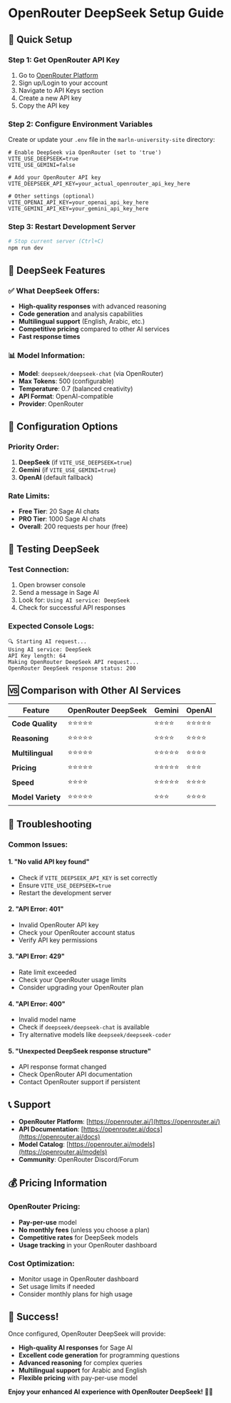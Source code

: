 # OpenRouter DeepSeek Setup Guide

## 🚀 Quick Setup

### Step 1: Get OpenRouter API Key
1. Go to [OpenRouter Platform](https://openrouter.ai/)
2. Sign up/Login to your account
3. Navigate to API Keys section
4. Create a new API key
5. Copy the API key

### Step 2: Configure Environment Variables
Create or update your `.env` file in the `marln-university-site` directory:

```env
# Enable DeepSeek via OpenRouter (set to 'true')
VITE_USE_DEEPSEEK=true
VITE_USE_GEMINI=false

# Add your OpenRouter API key
VITE_DEEPSEEK_API_KEY=your_actual_openrouter_api_key_here

# Other settings (optional)
VITE_OPENAI_API_KEY=your_openai_api_key_here
VITE_GEMINI_API_KEY=your_gemini_api_key_here
```

### Step 3: Restart Development Server
```bash
# Stop current server (Ctrl+C)
npm run dev
```

## 🎯 DeepSeek Features

### ✅ What DeepSeek Offers:
- **High-quality responses** with advanced reasoning
- **Code generation** and analysis capabilities
- **Multilingual support** (English, Arabic, etc.)
- **Competitive pricing** compared to other AI services
- **Fast response times**

### 📊 Model Information:
- **Model**: `deepseek/deepseek-chat` (via OpenRouter)
- **Max Tokens**: 500 (configurable)
- **Temperature**: 0.7 (balanced creativity)
- **API Format**: OpenAI-compatible
- **Provider**: OpenRouter

## 🔧 Configuration Options

### Priority Order:
1. **DeepSeek** (if `VITE_USE_DEEPSEEK=true`)
2. **Gemini** (if `VITE_USE_GEMINI=true`)
3. **OpenAI** (default fallback)

### Rate Limits:
- **Free Tier**: 20 Sage AI chats
- **PRO Tier**: 1000 Sage AI chats
- **Overall**: 200 requests per hour (free)

## 🧪 Testing DeepSeek

### Test Connection:
1. Open browser console
2. Send a message in Sage AI
3. Look for: `Using AI service: DeepSeek`
4. Check for successful API responses

### Expected Console Logs:
```
🔍 Starting AI request...
Using AI service: DeepSeek
API Key length: 64
Making OpenRouter DeepSeek API request...
OpenRouter DeepSeek response status: 200
```

## 🆚 Comparison with Other AI Services

| Feature | OpenRouter DeepSeek | Gemini | OpenAI |
|---------|---------------------|--------|--------|
| **Code Quality** | ⭐⭐⭐⭐⭐ | ⭐⭐⭐⭐ | ⭐⭐⭐⭐⭐ |
| **Reasoning** | ⭐⭐⭐⭐⭐ | ⭐⭐⭐⭐ | ⭐⭐⭐⭐ |
| **Multilingual** | ⭐⭐⭐⭐⭐ | ⭐⭐⭐⭐⭐ | ⭐⭐⭐⭐ |
| **Pricing** | ⭐⭐⭐⭐⭐ | ⭐⭐⭐⭐⭐ | ⭐⭐⭐ |
| **Speed** | ⭐⭐⭐⭐ | ⭐⭐⭐⭐⭐ | ⭐⭐⭐⭐ |
| **Model Variety** | ⭐⭐⭐⭐⭐ | ⭐⭐⭐ | ⭐⭐⭐⭐ |

## 🚨 Troubleshooting

### Common Issues:

#### 1. "No valid API key found"
- Check if `VITE_DEEPSEEK_API_KEY` is set correctly
- Ensure `VITE_USE_DEEPSEEK=true`
- Restart the development server

#### 2. "API Error: 401"
- Invalid OpenRouter API key
- Check your OpenRouter account status
- Verify API key permissions

#### 3. "API Error: 429"
- Rate limit exceeded
- Check your OpenRouter usage limits
- Consider upgrading your OpenRouter plan

#### 4. "API Error: 400"
- Invalid model name
- Check if `deepseek/deepseek-chat` is available
- Try alternative models like `deepseek/deepseek-coder`

#### 5. "Unexpected DeepSeek response structure"
- API response format changed
- Check OpenRouter API documentation
- Contact OpenRouter support if persistent

## 📞 Support

- **OpenRouter Platform**: [https://openrouter.ai/](https://openrouter.ai/)
- **API Documentation**: [https://openrouter.ai/docs](https://openrouter.ai/docs)
- **Model Catalog**: [https://openrouter.ai/models](https://openrouter.ai/models)
- **Community**: OpenRouter Discord/Forum

## 💰 Pricing Information

### OpenRouter Pricing:
- **Pay-per-use** model
- **No monthly fees** (unless you choose a plan)
- **Competitive rates** for DeepSeek models
- **Usage tracking** in your OpenRouter dashboard

### Cost Optimization:
- Monitor usage in OpenRouter dashboard
- Set usage limits if needed
- Consider monthly plans for high usage

## 🎉 Success!

Once configured, OpenRouter DeepSeek will provide:
- **High-quality AI responses** for Sage AI
- **Excellent code generation** for programming questions
- **Advanced reasoning** for complex queries
- **Multilingual support** for Arabic and English
- **Flexible pricing** with pay-per-use model

**Enjoy your enhanced AI experience with OpenRouter DeepSeek!** 🚀✨ 